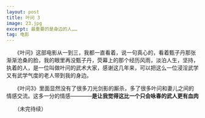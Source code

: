 ```yaml
---
layout: post
title: 叶问 3
image: 23.jpg
excerpt: 最重要的是身边的人……
tag: 电影
---
```

　　《叶问》这部电影从一到三，我都一直看着，说一句真心的，看着甄子丹那张渐渐沧桑的脸，我的眼里再没甄子丹，荧幕上的那个经历风雨，淡泊人生，坚持，执着的人，是一位叫做叶问的武术大家，感谢这几年来，可以把这么一位浸淫武学又有武学气度的老人带到我的身边。

　　《叶问3》里面显然没有了很多刀光剑影的厮杀，多了很多叶问和妻儿之间的情感交流。这多一分的情感————**是让我觉得这比一个只会咏春的武人更有血肉**

　　（未完待续）